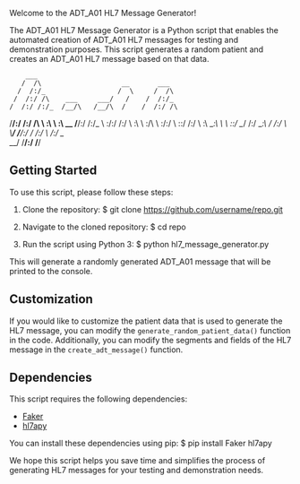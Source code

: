 Welcome to the ADT_A01 HL7 Message Generator!

The ADT_A01 HL7 Message Generator is a Python script that enables the automated creation of ADT_A01 HL7 messages for testing and demonstration purposes. This script generates a random patient and creates an ADT_A01 HL7 message based on that data.

        ___
       /  /\                    __       ___
      /  /:/_                  /  \     /  /\
     /  /:/ /\    ___     ___/   /    /  /:/_
    /  /:/ /:/_  /__/\   /__/\  /    /  /:/ /\
   /__/:/ /:/ /\ \  \:\  \  \:\ \__ /__/:/ /:/_
   \  \:\/:/ /:/  \  \:\  \  \:\/\  \\  \:\/:/
    \  \::/ /:/    \  \:\  \__\:\ \  \\  \::/
     \__\/ /:/      \__\:\ /  /:/  \  \\__\/
       /__/:/       /  /:/ \ /:/    \__\
       \__\/       /__/:/  /__\/



## Getting Started

To use this script, please follow these steps:

1. Clone the repository:
$ git clone https://github.com/username/repo.git

2. Navigate to the cloned repository:
$ cd repo

3. Run the script using Python 3:
$ python hl7_message_generator.py

This will generate a randomly generated ADT_A01 message that will be printed to the console.

## Customization

If you would like to customize the patient data that is used to generate the HL7 message, you can modify the `generate_random_patient_data()` function in the code. Additionally, you can modify the segments and fields of the HL7 message in the `create_adt_message()` function.

## Dependencies

This script requires the following dependencies:
- [Faker](https://pypi.org/project/Faker/)
- [hl7apy](https://pypi.org/project/hl7apy/)

You can install these dependencies using pip:
$ pip install Faker hl7apy

We hope this script helps you save time and simplifies the process of generating HL7 messages for your testing and demonstration needs.
